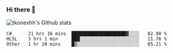 ### Hi there 👋

![tkonexhh's Github stats](https://github-readme-stats.vercel.app/api?username=tkonexhh&show_icons=true)


<!--START_SECTION:waka-->

```text
C#      21 hrs 16 mins  ████████████████████▓░░░░   82.90 %
HLSL    3 hrs 1 min     ███░░░░░░░░░░░░░░░░░░░░░░   11.76 %
Other   1 hr 20 mins    █▒░░░░░░░░░░░░░░░░░░░░░░░   05.21 %
```

<!--END_SECTION:waka-->
